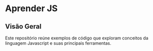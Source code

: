 # Aprender JS

## Visão Geral

Este repositório reúne exemplos de código que exploram conceitos da linguagem Javascript e suas principais ferramentas.
